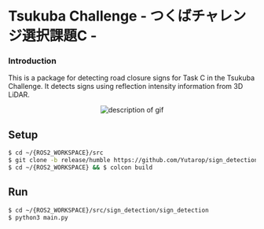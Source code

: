 # Tsukuba Challenge - つくばチャレンジ選択課題C -
### Introduction
This is a package for detecting road closure signs for Task C in the Tsukuba Challenge. It detects signs using reflection intensity information from 3D LiDAR.

<p align="center">
  <img src="https://github.com/user-attachments/assets/ba08e7f2-52da-42a7-9ae2-a1120e8d1329" alt="description of gif">
</p>

## Setup
```bash
$ cd ~/{ROS2_WORKSPACE}/src
$ git clone -b release/humble https://github.com/Yutarop/sign_detection.git
$ cd ~/{ROS2_WORKSPACE} && $ colcon build
```

## Run
```bash
$ cd ~/{ROS2_WORKSPACE}/src/sign_detection/sign_detection
$ python3 main.py
```
